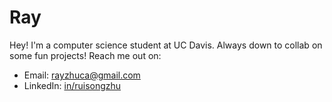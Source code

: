 # Ray

Hey! I'm a computer science student at UC Davis. Always down to collab on some fun projects! Reach me out on:
- Email: [rayzhuca@gmail.com](mailto:rayzhuca@gmail.com)
- LinkedIn: [in/ruisongzhu](https://www.linkedin.com/in/ruisongzhu/)
